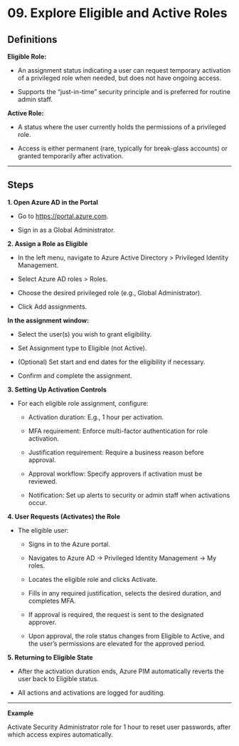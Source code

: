 # 09. Explore Eligible and Active Roles


## Definitions

**Eligible Role:**
* An assignment status indicating a user can request temporary activation of a privileged role when needed, but does not have ongoing access.

* Supports the “just-in-time” security principle and is preferred for routine admin staff.

**Active Role:**

* A status where the user currently holds the permissions of a privileged role.

* Access is either permanent (rare, typically for break-glass accounts) or granted temporarily after activation.
---

## Steps

**1. Open Azure AD in the Portal**

* Go to https://portal.azure.com.

* Sign in as a Global Administrator.

**2. Assign a Role as Eligible**

* In the left menu, navigate to Azure Active Directory > Privileged Identity Management.

* Select Azure AD roles > Roles.

* Choose the desired privileged role (e.g., Global Administrator).

* Click Add assignments.

**In the assignment window:**

* Select the user(s) you wish to grant eligibility.

* Set Assignment type to Eligible (not Active).

* (Optional) Set start and end dates for the eligibility if necessary.

* Confirm and complete the assignment.

**3. Setting Up Activation Controls**

* For each eligible role assignment, configure:

   * Activation duration: E.g., 1 hour per activation.

   * MFA requirement: Enforce multi-factor authentication for role activation.

   * Justification requirement: Require a business reason before approval.

   * Approval workflow: Specify approvers if activation must be reviewed.

   * Notification: Set up alerts to security or admin staff when activations occur.

**4. User Requests (Activates) the Role**

* The eligible user:

   * Signs in to the Azure portal.

   * Navigates to Azure AD -> Privileged Identity Management -> My roles.

   * Locates the eligible role and clicks Activate.

   * Fills in any required justification, selects the desired duration, and completes MFA.

   * If approval is required, the request is sent to the designated approver.

   * Upon approval, the role status changes from Eligible to Active, and the user’s permissions are elevated for the approved period.

**5. Returning to Eligible State**

* After the activation duration ends, Azure PIM automatically reverts the user back to Eligible status.

* All actions and activations are logged for auditing.

---

**Example**

Activate Security Administrator role for 1 hour to reset user passwords, after which access expires automatically.
